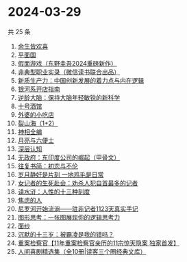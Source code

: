 # 2024-03-29

共 25 条

<!-- BEGIN WEREAD -->
<!-- 最后更新时间 2024-03-29 16:01:15 +0800 -->
1. [余生皆欢喜](https://weread.qq.com/web/bookDetail/2fc32ac0813ab8a55g015afe)
1. [平面国](https://weread.qq.com/web/bookDetail/215328407200f6f9215a612)
1. [假面游戏（东野圭吾2024重磅新作）](https://weread.qq.com/web/bookDetail/c7c32290813ab8a38g016ddc)
1. [非典型职业实录（微信读书联合出品）](https://weread.qq.com/web/bookDetail/16732b90813ab8a30g013885)
1. [新质生产力：中国创新发展的着力点与内在逻辑](https://weread.qq.com/web/bookDetail/94c32d90813ab8a69g015f27)
1. [银河系开店指南](https://weread.qq.com/web/bookDetail/aa132320813ab8a52g017310)
1. [逆龄大脑：保持大脑年轻敏锐的新科学](https://weread.qq.com/web/bookDetail/41c32a10729e73e141caad9)
1. [十号酒馆](https://weread.qq.com/web/bookDetail/a9632400813ab8a40g019fc3)
1. [外婆的小吃店](https://weread.qq.com/web/bookDetail/d7032720813ab89dag0115ab)
1. [裂山海（1+2）](https://weread.qq.com/web/bookDetail/75332270813ab827eg017439)
1. [神相全编](https://weread.qq.com/web/bookDetail/f2232520813ab8481g01512b)
1. [月亮与六便士](https://weread.qq.com/web/bookDetail/12c32b9071a0f63912c88de)
1. [深层认知](https://weread.qq.com/web/bookDetail/04132af071dd12ef041c829)
1. [无政府：东印度公司的崛起（甲骨文）](https://weread.qq.com/web/bookDetail/28e32ff0813ab878cg0114d8)
1. [往复书简：初恋与不伦](https://weread.qq.com/web/bookDetail/4d6325c0813ab67dag011461)
1. [岁月静好是片刻 一地鸡毛是日常](https://weread.qq.com/web/bookDetail/65532e50813ab8a1eg018365)
1. [女记者的生死赴会：劝杀人犯自首最多的记者](https://weread.qq.com/web/bookDetail/56c328f0813ab8a10g018d12)
1. [读水浒：人性的十三种刻度](https://weread.qq.com/web/bookDetail/9f432800728dd5a09f4d4f3)
1. [焦虑的人](https://weread.qq.com/web/bookDetail/5c432bf0726d70995c4f25f)
1. [尼罗河开始流淌——驻非记者1123天真实手记](https://weread.qq.com/web/bookDetail/d32322f0813ab8a3cg016908)
1. [图形思考：一张图展现你的逻辑思考力](https://weread.qq.com/web/bookDetail/961322d0813ab81b5g017535)
1. [面纱](https://weread.qq.com/web/bookDetail/d03325e0813ab6ba6g0127e2)
1. [沉默的十三岁：被霸凌是我的错吗？](https://weread.qq.com/web/bookDetail/d28325a0813ab8a4cg014442)
1. [重案检察官【11年重案检察官亲历的11宗惊天隐案 独家首发】](https://weread.qq.com/web/bookDetail/67f321b0813ab8a15g011b9c)
1. [人间喜剧精选集（全10册|读客三个圈经典文库）](https://weread.qq.com/web/bookDetail/5a132560715379595a1db00)
<!-- END WEREAD -->